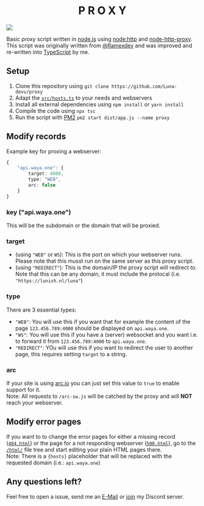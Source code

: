 <h1 align="center">P R O X Y</h1>

[![](https://img.shields.io/discord/828676951023550495?color=5865F2&logo=discord&logoColor=white)](https://lunish.nl/support)

Basic proxy script written in [node.js](https://nodejs.org) using [node:http](https://nodejs.org/api/http.html) and [node-http-proxy](https://github.com/http-party/node-http-proxy). <br />
This script was originally written from [@flamexdev](https://github.com/flamexdev/proxy) and was improved and re-written into [TypeScript](https://www.typescriptlang.org/) by me.

## Setup
1. Clone this repository using `git clone https://github.com/Luna-devv/proxy`
2. Adapt the [`src/hosts.ts`](https://github.com/Luna-devv/proxy/blob/main/src/hosts.ts) to your needs and webservers
3. Install all external dependencies using `npm install` or `yarn install`
4. Compile the code using `npx tsc` 
5. Run the script with [PM2](https://pm2.keymetrics.io/) `pm2 start dist/app.js --name proxy`

## Modify records
Example key for proxing a webserver:
```ts
{
    "api.waya.one": {
        target: 4000,
        type: "WEB",
        arc: false
    }
}
```
### key ("api.waya.one")
This will be the subdomain or the domain that will be proxied.

### target
  - (using `"WEB"` or `WS`): This is the port on which your webserver runs. Please note that this musst run on the same server as this proxy script.
  - (using `"REDIRECT"`): This is the domain/IP the proxy script will redirect to. Note that this can be any domain, it must include the protocal (i.e. `"https://lunish.nl/luna"`)

### type
There are 3 essential types:
  - `"WEB"`: You will use this if you want that for example the content of the page `123.456.789:4000` should be displayed on `api.waya.one`.
  - `"WS"`: You will use this if you have a (server) websocket and you want i.e. to forward it from `123.456.789:4000` to `api.waya.one`.
  - `"REDIRECT"`: YOu will use this if you want to redirect the user to another page, this requires setting `target` to a string.

### arc
If your site is using [arc.io](https://arc.io/) you can just set this value to `true` to enable support for it. <br />
Note: All requests to `/arc-sw.js` will be catched by the proxy and will **NOT** reach your webserver.

## Modify error pages
If you want to to change the error pages for either a missing record ([`404.html`](https://github.com/Luna-devv/proxy/blob/main/html/404.html)) or the page for a not responding webserver ([`500.html`](https://github.com/Luna-devv/proxy/blob/main/html/500.html)), go to the [`/html/`](https://github.com/Luna-devv/proxy/tree/main/html) file tree and start editing your plain HTML pages there. <br />
Note: There is a `{hosts}` placeholder that will be replaced with the requested domain (i.e.: `api.waya.one`)

## Any questions left?
Feel free to open a issue, send me an [E-Mail](mailto:luna@waya.one) or [join](https://lunish.nl/support) my Discord server.
